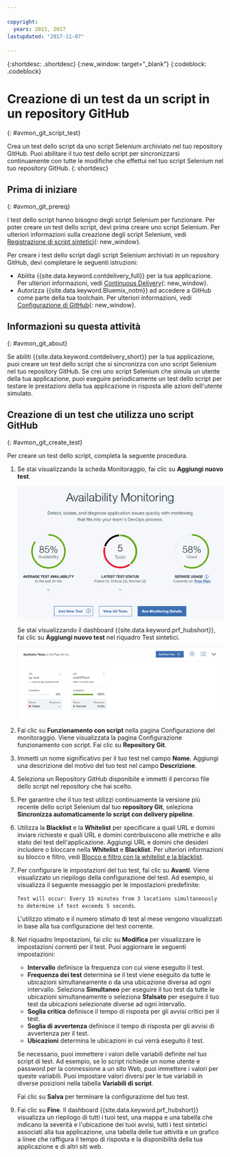 ```yaml
---

copyright:
  years: 2015, 2017
lastupdated: "2017-11-07"

---
```


{:shortdesc: .shortdesc}
{:new_window: target="_blank"}
{:codeblock: .codeblock}

# Creazione di un test da un script in un repository GitHub
{: #avmon_git_script_test}

Crea un test dello script da uno script Selenium archiviato nel tuo repository GitHub. Puoi
abilitare il tuo test dello script per sincronizzarsi continuamente con tutte le modifiche che effettui nel tuo script Selenium
nel tuo repository GitHub.
{: shortdesc}

## Prima di iniziare
{: #avmon_git_prereq}

I test dello script hanno bisogno degli script Selenium per funzionare. Per poter creare un test dello script, devi
prima creare uno script Selenium. Per ulteriori informazioni sulla creazione degli script Selenium, vedi [Registrazione di script sintetici](http://www.ibm.com/support/knowledgecenter/SSMKFH/com.ibm.apmaas.doc/install/admin_syn_record_script.htm "(Si apre in una nuova scheda o finestra)"){: new_window}.

Per creare i test dello script dagli script Selenium archiviati in un repository GitHub, devi
completare le seguenti istruzioni:

-   Abilita {{site.data.keyword.contdelivery_full}} per la tua applicazione. Per ulteriori informazioni, vedi [Continuous Delivery](../ContinuousDelivery/index.html "(Si apre in una nuova scheda o finestra)"){: new_window}.
-   Autorizza {{site.data.keyword.Bluemix_notm}} ad accedere a GitHub come parte della tua toolchain. Per ulteriori informazioni, vedi [Configurazione di GitHub](../ContinuousDelivery/toolchains_integrations.html#github "(Si apre in una nuova scheda o finestra)"){: new_window}.

## Informazioni su questa attività
{: #avmon_git_about}

Se abiliti {{site.data.keyword.contdelivery_short}} per la tua applicazione, puoi creare un test dello script che si sincronizza con uno script Selenium nel tuo repository GitHub. Se crei uno script Selenium che simula un utente della tua applicazione, puoi eseguire periodicamente un test dello script per testare le prestazioni della tua applicazione in risposta alle azioni dell'utente simulato.

## Creazione di un test che utilizza uno script GitHub
{: #avmon_git_create_test}

Per creare un test dello script, completa la seguente procedura.

1.  Se stai visualizzando la scheda Monitoraggio, fai clic su **Aggiungi nuovo test**.

    ![Scheda Monitoraggio per la tua applicazione Cloud Foundry.](images/avmon_tab.png)

    Se stai visualizzando il dashboard {{site.data.keyword.prf_hubshort}}, fai clic su **Aggiungi nuovo test** nel riquadro Test sintetici.

    ![Pulsante Aggiungi nuovo test nel riquadro Test sintetici.](images/syn_tests_pane.jpg)

2.  Fai clic su **Funzionamento con script** nella pagina Configurazione del monitoraggio. Viene visualizzata la pagina Configurazione funzionamento con script. Fai clic su
**Repository Git**.
3.  Immetti un nome significativo per il tuo test nel campo **Nome**. Aggiungi una descrizione
del motivo del tuo test nel campo **Descrizione**.
4.  Seleziona un Repository GitHub disponibile e immetti il percorso file dello script nel repository che hai scelto.
5.  Per garantire che il tuo test utilizzi continuamente la versione più recente dello script Selenium dal tuo **repository Git**, seleziona **Sincronizza automaticamente lo script con delivery pipeline**.
6.  Utilizza la **Blacklist** e la **Whitelist** per specificare a quali URL e domini inviare richieste e quali URL e domini contribuiscono alle metriche e allo stato dei test dell'applicazione. Aggiungi URL e domini che desideri includere o bloccare nella **Whitelist** e **Blacklist**. Per ulteriori informazioni su blocco e filtro, vedi [Blocco e filtro con la whitelist e la blacklist](avmon_whitelist_blacklist.html#avmon_whitelist_blacklist "Utilizza la whitelist e la blacklist per determinare a quali risorse inviare le richieste e quali risorse contribuiscono alle metriche e allo stato dei test dell'applicazione. Le whitelist e le blacklist sono disponibili solo per i test delle pagine web e del funzionamento con script.").
7.  Per configurare le impostazioni del tuo test, fai clic su
**Avanti**. Viene visualizzato un riepilogo della configurazione del test. Ad esempio, si visualizza il
seguente messaggio per le impostazioni predefinite:

    ``Test will occur: Every 15 minutes from 3 locations simultaneously to determine if test exceeds 5 seconds``.

    L'utilizzo stimato e il numero stimato di test al mese vengono visualizzati in base alla tua configurazione del test corrente.

8.  Nel riquadro Impostazioni, fai clic su **Modifica** per visualizzare le impostazioni correnti per il test. Puoi aggiornare le seguenti impostazioni:
    - **Intervallo** definisce la frequenza con cui viene eseguito il test.
    - **Frequenza dei test** determina se il test viene eseguito da tutte le ubicazioni simultaneamente o da una ubicazione diversa ad ogni intervallo. Seleziona **Simultaneo** per eseguire il tuo test da tutte le ubicazioni simultaneamente
o seleziona **Sfalsato** per eseguire il tuo test
da ubicazioni selezionate diverse ad ogni intervallo.
    - **Soglia critica** definisce il tempo di risposta per gli avvisi critici per il test.
    - **Soglia di avvertenza** definisce il tempo di risposta per gli avvisi di avvertenza per il test.
    - **Ubicazioni** determina le ubicazioni in cui verrà eseguito il test.

    Se necessario, puoi immettere i valori delle variabili definite nel tuo script di test. Ad
esempio, se lo script richiede un nome utente e password per la connessione a un sito Web, puoi immettere i
valori per queste variabili. Puoi impostare valori diversi per le tue variabili in diverse posizioni
nella tabella **Variabili di script**.

    Fai clic su **Salva** per terminare la configurazione del tuo
test.

9.  Fai clic su **Fine**. Il dashboard {{site.data.keyword.prf_hubshort}} visualizza un riepilogo di tutti i tuoi test, una mappa e una tabella che indicano la severità e l'ubicazione dei tuoi avvisi, tutti i test sintetici associati alla tua applicazione, una tabella delle tue attività e un grafico a linee che raffigura il tempo di risposta e la disponibilità della tua applicazione e di altri siti web.
